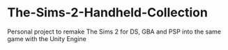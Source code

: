# The-Sims-2-Handheld-Collection
Personal project to remake The Sims 2 for DS, GBA and PSP into the same game with the Unity Engine

